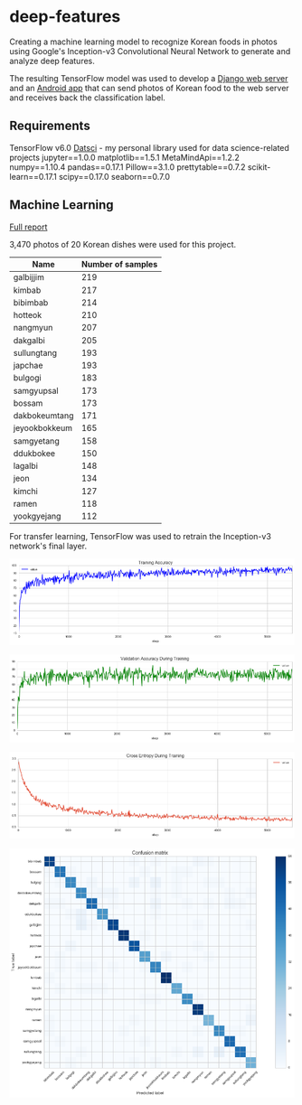 # deep-features

Creating a machine learning model to recognize Korean foods in photos using Google's Inception-v3 Convolutional Neural Network to generate and analyze deep features.

The resulting TensorFlow model was used to develop a [Django web server](https://github.com/jjinking/kfood-server) and an [Android app](https://github.com/jjinking/kfood-android) that can send photos of Korean food to the web server and receives back the classification label.

## Requirements

TensorFlow v6.0
[Datsci](https://github.com/jjinking/datsci/) - my personal library used for data science-related projects
jupyter==1.0.0
matplotlib==1.5.1
MetaMindApi==1.2.2
numpy==1.10.4
pandas==0.17.1
Pillow==3.1.0
prettytable==0.7.2
scikit-learn==0.17.1
scipy==0.17.0
seaborn==0.7.0


## Machine Learning

[Full report](https://github.com/jjinking/deep-features/blob/master/report.pdf)

3,470 photos of 20 Korean dishes were used for this project.

| Name           |  Number of samples
| -----------		 | ------------------
| galbijjim      |  219
| kimbab         |  217
| bibimbab       |  214
| hotteok        |  210
| nangmyun       |  207
| dakgalbi       |  205
| sullungtang    |  193
| japchae        |  193
| bulgogi        |  183
| samgyupsal     |  173
| bossam         |  173
| dakbokeumtang  |  171
| jeyookbokkeum  |  165
| samgyetang     |  158
| ddukbokee      |  150
| lagalbi        |  148
| jeon           |  134
| kimchi         |  127
| ramen          |  118
| yookgyejang    |  112


For transfer learning, TensorFlow was used to retrain the Inception-v3 network's final layer.

![Training Accuracy \label{figure_train_acc}](report_images/train_acc.png "TensorFlow Training Accuracy")

![Validation Accuracy \label{figure_valid_acc}](report_images/valid_acc.png "Validation Accuracy During Training")

![Cross Entropy \label{figure_cross_ent}](report_images/cross_ent.png "Cross Entropy During Training")

![Confusion Matrix on Test Set \label{figure_cm}](report_images/retrained_cm.png "Confusion Matrix on Test Set")
